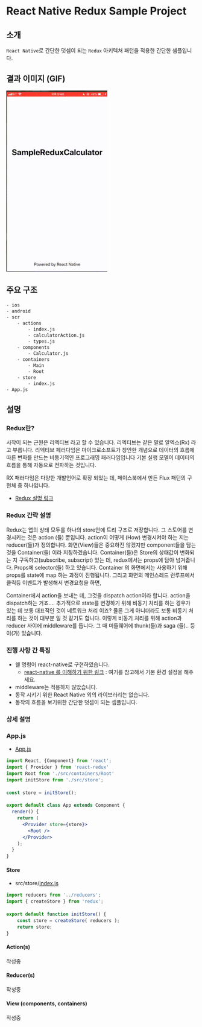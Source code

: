 # React Native Redux Sample Project

## 소개
`React Native`로 간단한 덧셈이 되는 `Redux` 아키텍쳐 패턴을 적용한 간단한 셈플입니다.<br />

## 결과 이미지 (GIF)

<img width="268" height="480" src="/Image/result_image00.gif"></img>

## 주요 구조

```
- ios
- android
- scr
	- actions
		- index.js
		- calculatorAction.js
		- types.js
	- components
		- Calculator.js
	- containers
		- Main
		- Root
	- store
		- index.js
- App.js

```



## 설명
### Redux란?
시작이 되는 근원은 리엑티브 라고 할 수 있습니다.
리엑티브는 같은 말로 알엑스(Rx) 라고 부릅니다.
리엑티브 페러다임은 마이크로소프트가 창안한 개념으로 데이터의 흐름에 따른 변화를 만드는 비동기적인 프로그래밍 패러다임입니다
기본 실행 모델이 데이터의 흐름을 통해 자동으로 전파하는 것입니다.

RX 패러다임은 다양한 개발언어로 확장 되었는 데, 
페이스북에서 만든 Flux 패턴의 구현체 중 하나입니다.

- [Redux 설명 링크](https://medium.com/@jang.wangsu/rn-react-native-redux-%EB%9E%80-reactive-%EB%B6%80%ED%84%B0-c089d4549edb)

### Redux 간략 설명

Redux는 앱의 상태 모두를 하나의 store안에 트리 구조로 저장합니다. 
그 스토어를 변경시키는 것은 action (들) 뿐입니다.
action이 어떻게 (How) 변경시켜야 하는 지는 reducer(들)가 정의합니다.
화면(View)들은 중요하진 않겠지만 component들을 담는 것을 Container(들) 이라 지칭하겠습니다.
Container(들)은 Store의 상태값이 변화되는 지 구독하고(subscribe, subscript) 있는 데, redux에서는 props에 담아 넘겨줍니다. Props에 selector(들) 하고 있습니다.
Container 의 화면에서는 사용하기 위해 props를 state에 map 하는 과정이 진행됩니다.
그리고 화면의 메인스레드 런루프에서 클릭등 이벤트가 발생해서 변경요청을 하면, 
 
Container에서 action을 보내는 데, 그것을 dispatch action이라 합니다.
action을 dispatch하는 거죠....
추가적으로 state를 변경하기 위해 비동기 처리를 하는 경우가 있는 데 보통 대표적인 것이 네트워크 처리 이죠? 물론 그게 아니더라도 보통 비동기 처리를 하는 것이 대부분 일 것 같기도 합니다. 
이렇게 비동기 처리를 위해 action과 reducer 사이에 middleware를 둡니다.
그 때 미들웨어에 thunk(들)과 saga (들).. 등 이(가) 있습니다.



### 진행 사항 간 특징
- 쉘 명령어 react-native로 구현하였습니다.
	- [react-native 를 이해하기 위한 링크](https://medium.com/@jang.wangsu/rn-react-native-%EC%8B%9C%EC%9E%91-3aab881f574f) : 여기를 참고해서 기본 환경 설정을 해주세요. 
- middleware는 적용하지 않았습니다.
- 동작 시키기 위한 React Native 외의 라이브러리는 없습니다.
- 동작의 흐름을 보기위한 간단한 덧셈이 되는 셈플입니다.

### 상세 설명

### App.js

- [App.js](https://github.com/ClintJang/sample-react-native-redux-architecture-patterns/blob/master/App.js)

```jsx
import React, {Component} from 'react';
import { Provider } from 'react-redux'
import Root from './src/containers/Root'
import initStore from './src/store';

const store = initStore();

export default class App extends Component {
  render() {
    return (
      <Provider store={store}>
        <Root />
      </Provider>
    );
  }
}
```

#### Store
- src/store/[index.js](https://github.com/ClintJang/sample-react-native-redux-architecture-patterns/blob/master/src/store/index.js)

```jsx
import reducers from '../reducers';
import { createStore } from 'redux';

export default function initStore() {
    const store = createStore( reducers );
    return store;
}
```

#### Action(s)
작성중

#### Reducer(s)
작성중

#### View (components, containers)
작성중
